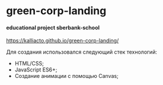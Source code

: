 # green-corp-landing
#### educational project sberbank-school
https://kalliacto.github.io/green-corp-landing/

Для создания использовался следующий стек технологий: 
- HTML/CSS;
- JavaScript ES6+;
- Создание анимации с помощью Canvas;


